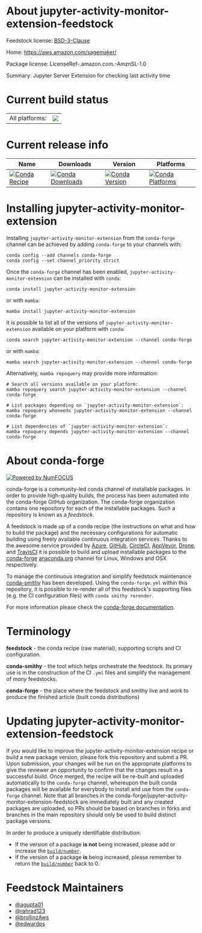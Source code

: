 About jupyter-activity-monitor-extension-feedstock
==================================================

Feedstock license: [BSD-3-Clause](https://github.com/conda-forge/jupyter-idle-feedstock/blob/main/LICENSE.txt)

Home: https://aws.amazon.com/sagemaker/

Package license: LicenseRef-.amazon.com.-AmznSL-1.0

Summary: Jupyter Server Extension for checking last activity time

Current build status
====================


<table><tr><td>All platforms:</td>
    <td>
      <a href="https://dev.azure.com/conda-forge/feedstock-builds/_build/latest?definitionId=22781&branchName=main">
        <img src="https://dev.azure.com/conda-forge/feedstock-builds/_apis/build/status/jupyter-idle-feedstock?branchName=main">
      </a>
    </td>
  </tr>
</table>

Current release info
====================

| Name | Downloads | Version | Platforms |
| --- | --- | --- | --- |
| [![Conda Recipe](https://img.shields.io/badge/recipe-jupyter--activity--monitor--extension-green.svg)](https://anaconda.org/conda-forge/jupyter-activity-monitor-extension) | [![Conda Downloads](https://img.shields.io/conda/dn/conda-forge/jupyter-activity-monitor-extension.svg)](https://anaconda.org/conda-forge/jupyter-activity-monitor-extension) | [![Conda Version](https://img.shields.io/conda/vn/conda-forge/jupyter-activity-monitor-extension.svg)](https://anaconda.org/conda-forge/jupyter-activity-monitor-extension) | [![Conda Platforms](https://img.shields.io/conda/pn/conda-forge/jupyter-activity-monitor-extension.svg)](https://anaconda.org/conda-forge/jupyter-activity-monitor-extension) |

Installing jupyter-activity-monitor-extension
=============================================

Installing `jupyter-activity-monitor-extension` from the `conda-forge` channel can be achieved by adding `conda-forge` to your channels with:

```
conda config --add channels conda-forge
conda config --set channel_priority strict
```

Once the `conda-forge` channel has been enabled, `jupyter-activity-monitor-extension` can be installed with `conda`:

```
conda install jupyter-activity-monitor-extension
```

or with `mamba`:

```
mamba install jupyter-activity-monitor-extension
```

It is possible to list all of the versions of `jupyter-activity-monitor-extension` available on your platform with `conda`:

```
conda search jupyter-activity-monitor-extension --channel conda-forge
```

or with `mamba`:

```
mamba search jupyter-activity-monitor-extension --channel conda-forge
```

Alternatively, `mamba repoquery` may provide more information:

```
# Search all versions available on your platform:
mamba repoquery search jupyter-activity-monitor-extension --channel conda-forge

# List packages depending on `jupyter-activity-monitor-extension`:
mamba repoquery whoneeds jupyter-activity-monitor-extension --channel conda-forge

# List dependencies of `jupyter-activity-monitor-extension`:
mamba repoquery depends jupyter-activity-monitor-extension --channel conda-forge
```


About conda-forge
=================

[![Powered by
NumFOCUS](https://img.shields.io/badge/powered%20by-NumFOCUS-orange.svg?style=flat&colorA=E1523D&colorB=007D8A)](https://numfocus.org)

conda-forge is a community-led conda channel of installable packages.
In order to provide high-quality builds, the process has been automated into the
conda-forge GitHub organization. The conda-forge organization contains one repository
for each of the installable packages. Such a repository is known as a *feedstock*.

A feedstock is made up of a conda recipe (the instructions on what and how to build
the package) and the necessary configurations for automatic building using freely
available continuous integration services. Thanks to the awesome service provided by
[Azure](https://azure.microsoft.com/en-us/services/devops/), [GitHub](https://github.com/),
[CircleCI](https://circleci.com/), [AppVeyor](https://www.appveyor.com/),
[Drone](https://cloud.drone.io/welcome), and [TravisCI](https://travis-ci.com/)
it is possible to build and upload installable packages to the
[conda-forge](https://anaconda.org/conda-forge) [anaconda.org](https://anaconda.org/)
channel for Linux, Windows and OSX respectively.

To manage the continuous integration and simplify feedstock maintenance
[conda-smithy](https://github.com/conda-forge/conda-smithy) has been developed.
Using the ``conda-forge.yml`` within this repository, it is possible to re-render all of
this feedstock's supporting files (e.g. the CI configuration files) with ``conda smithy rerender``.

For more information please check the [conda-forge documentation](https://conda-forge.org/docs/).

Terminology
===========

**feedstock** - the conda recipe (raw material), supporting scripts and CI configuration.

**conda-smithy** - the tool which helps orchestrate the feedstock.
                   Its primary use is in the construction of the CI ``.yml`` files
                   and simplify the management of *many* feedstocks.

**conda-forge** - the place where the feedstock and smithy live and work to
                  produce the finished article (built conda distributions)


Updating jupyter-activity-monitor-extension-feedstock
=====================================================

If you would like to improve the jupyter-activity-monitor-extension recipe or build a new
package version, please fork this repository and submit a PR. Upon submission,
your changes will be run on the appropriate platforms to give the reviewer an
opportunity to confirm that the changes result in a successful build. Once
merged, the recipe will be re-built and uploaded automatically to the
`conda-forge` channel, whereupon the built conda packages will be available for
everybody to install and use from the `conda-forge` channel.
Note that all branches in the conda-forge/jupyter-activity-monitor-extension-feedstock are
immediately built and any created packages are uploaded, so PRs should be based
on branches in forks and branches in the main repository should only be used to
build distinct package versions.

In order to produce a uniquely identifiable distribution:
 * If the version of a package **is not** being increased, please add or increase
   the [``build/number``](https://docs.conda.io/projects/conda-build/en/latest/resources/define-metadata.html#build-number-and-string).
 * If the version of a package **is** being increased, please remember to return
   the [``build/number``](https://docs.conda.io/projects/conda-build/en/latest/resources/define-metadata.html#build-number-and-string)
   back to 0.

Feedstock Maintainers
=====================

* [@agupta01](https://github.com/agupta01/)
* [@rahrad123](https://github.com/rahrad123/)
* [@brollinzAws](https://github.com/brollinzAws)
* [@edwardps](https://github.com/edwardps)
